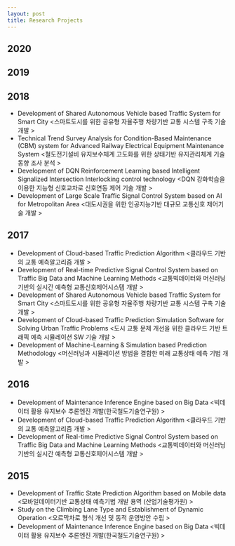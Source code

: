 ```yaml
---
layout: post
title: Research Projects
---
```




## 2020

## 2019

## 2018
* Development of Shared Autonomous Vehicle based Traffic System for Smart City <스마트도시를 위한 공유형 자율주행 차량기반 교통 시스템 구축 기술 개발 >
* Technical Trend Survey Analysis for Condition-Based Maintenance (CBM) system for Advanced Railway Electrical Equipment Maintenance System <철도전기설비 유지보수체계 고도화를 위한 상태기반 유지관리체계 기술동향 조사 분석 >
* Development of DQN Reinforcement Learning based Intelligent Signalized Intersection Interlocking control technology <DQN 강화학습을 이용한 지능형 신호교차로 신호연동 제어 기술 개발 >
* Development of Large Scale Traffic Signal Control System based on AI for Metropolitan Area <대도시권을 위한 인공지능기반 대규모 교통신호 제어기술 개발 >

## 2017
* Development of Cloud-based Traffic Prediction Algorithm <클라우드 기반의 교통 예측알고리즘 개발 >
* Development of Real-time Predictive Signal Control System based on Traffic Big Data and Machine Learning Methods <교통빅데이터와 머신러닝기반의 실시간 예측형 교통신호제어시스템 개발 >
* Development of Shared Autonomous Vehicle based Traffic System for Smart City <스마트도시를 위한 공유형 자율주행 차량기반 교통 시스템 구축 기술 개발 >
* Development of Cloud-based Traffic Prediction Simulation Software for Solving Urban Traffic Problems <도시 교통 문제 개선을 위한 클라우드 기반 트래픽 예측 시뮬레이션 SW 기술 개발 >
* Development of Machine-Learning & Simulation based Prediction Methodology <머신러닝과 시뮬레이션 방법을 결합한 미래 교통상태 예측 기법 개발 >

## 2016
* Development of Maintenance Inference Engine based on Big Data <빅데이터 활용 유지보수 추론엔진 개발(한국철도기술연구원) >
* Development of Cloud-based Traffic Prediction Algorithm <클라우드 기반의 교통 예측알고리즘 개발 >
* Development of Real-time Predictive Signal Control System based on Traffic Big Data and Machine Learning Methods <교통빅데이터와 머신러닝기반의 실시간 예측형 교통신호제어시스템 개발 >

## 2015
* Development of Traffic State Prediction Algorithm based on Mobile data <모바일데이터기반 교통상태 예측기법 개발 용역 (산업기술평가원) >
* Study on the Climbing Lane Type and Establishment of Dynamic Operation <오르막차로 형식 개선 및 동적 운영방안 수립 >
* Development of Maintenance Inference Engine based on Big Data <빅데이터 활용 유지보수 추론엔진 개발(한국철도기술연구원) >










